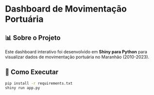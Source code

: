 # Dashboard de Movimentação Portuária

## 📊 Sobre o Projeto
Este dashboard interativo foi desenvolvido em **Shiny para Python** para visualizar dados de movimentação portuária no Maranhão (2010-2023).

## 🚀 Como Executar

```sh
pip install -r requirements.txt
shiny run app.py
